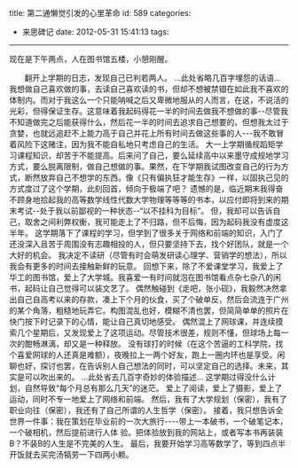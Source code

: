 title: 第二通懒觉引发的心里革命
id: 589
categories:
  - 来思碑记
date: 2012-05-31 15:41:13
tags:
---

现在是下午两点，人在图书馆五楼，小憩刚醒。
<div>       翻开上学期的日志，发现自己已判若两人。
...此处省略几百字埋怨的话语...
我想做自己喜欢做的事，去读自己喜欢读的书，但却不想被禁锢在如此我不喜欢的体制内。而对于我这么一个只能呐喊之后又卑微地服从的人而言，在这，不说活的光彩，但得保证生存。这意味着我起码得花一半的时间去做我不想做的事--尽管我不知道做完之后能获得什么，然后花一半的时间去追求自己想要的。但想我太过于贪婪，也就远追赶不上能力高于自己并花上所有时间去做这些事的人---我不敢冒着风险下这赌注，因为我不能自私地只考虑自己的生活。
大一上学期循规蹈矩学习课程知识，却苦于不能提高。后来问了自己，要么延续高中以来墨守成规地学习方式，要么脱离限制，做自己想做的事。果然，在下学期我试图改变自己的行为方式，断然放弃自己不想学的东西。像《只有偏执狂才能生存》一样，以固执己见的方式度过了这个学期，此刻回首，倾向于极端了吧？
遗憾的是，临近期末我得奋不顾身地拾起我的高等数学线性代数大学物理等等等的书本，以应付即将到来的期末考试--处于我以前鄙视的一种状态--“以不挂科为目标”。
但，我却可以告诉自己，取舍之间利弊权衡，我可能走上了不归路，但不后悔，因为起码我没有虚度这半年。
这学期落下了课程的学习，但学到了很多关于网络和前端的知识，入门了还没深入且苦于周围没有志趣相投的人，但只要坚持下去，找个好团队，就是一个大好的机会。
我决定不读研（尽管有时会萌发研读心理学、营销学的想法），所以我会有更多的时间去接触新鲜的玩意。
回想下来，除了不爱课堂学习，我爱上了华工的图书馆，爱上了大学城。我喜爱一有时间就泡在图书馆看点杂七杂八的闲书，起码让自己觉得可以装文艺了。
偶然触碰到《走吧，张小砚》，我毅然决然拿出自己自高考以来的存款，凑上下个月的伙食，买了个破单反，然后会流连于广州的某个角落，粗糙地玩弄它。构图混乱也好，模糊不清也罢，但简简单单的照片在快门按下时记录下的心情，能让自己真切地感受。
偶然混上了网球课，并连续摸索几个星期后，又发现爱上了这项运动。尽管技术很差，规则不懂，但球场上每一次的酣畅淋漓，却又是一种释放。
没有球打的时候（在这个苦逼的工科学院，找个喜爱网球的人还真是难额），夜晚拉上一两个好友，跑上一圈内环也是享受。闲聊也好，探讨也罢，在告诉别人自己想法的同时，可以坚定自己的选择。未来，其实是可以吹出来的。
...此处省去几百字奇妙的体验描述...
这学期过得没什么计划，自然导致“每个月总有那么几天”的迷茫。
爱上了阅读，爱上了摄影，爱上了运动，同时不专一地爱上了网络和前端。
然后，我有了大学规划（保密），我有了职业向往（保密），我还有了自己所谓的人生哲学（保密）。
接着，我只想告诉全世界一件事：我在策划在毕业前的一次大旅行----带上一本破书，一个破笔记本，一个破相机，然后提前进行人体 验。把体验放到我的网站上，或者写本书再装装B？不装B的人生是不完美的人生。
最后，我要开始学习高等数学了，等到四点半开饭就去买完汤犒劳一下四两小赖。</div>